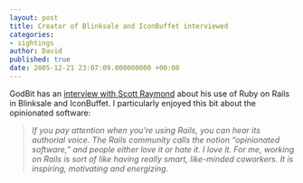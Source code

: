 ```yaml
---
layout: post
title: Creator of Blinksale and IconBuffet interviewed
categories:
- sightings
author: David
published: true
date: 2005-12-21 23:07:09.000000000 +00:00
---
```

<p>GodBit has an <a href="http://godbit.com/article/scott-raymond-interview">interview with Scott Raymond</a> about his use of Ruby on Rails in Blinksale and IconBuffet. I particularly enjoyed this bit about the opinionated software:</p>
<blockquote><i> If you pay attention when you&rsquo;re using Rails, you can hear its authorial voice. The Rails community calls the notion &ldquo;opinionated software,&rdquo; and people either love it or hate it. I love it. For me, working on Rails is sort of like having really smart, like-minded coworkers. It is inspiring, motivating and energizing. </i></blockquote>